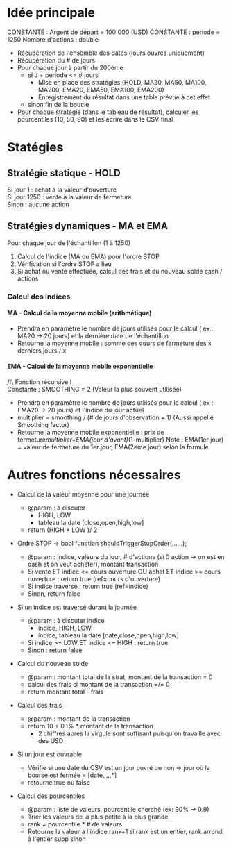 # Idée principale
CONSTANTE : Argent de départ = 100'000 (USD)
CONSTANTE : période = 1250
Nombre d'actions : double
- Récupération de l'ensemble des dates (jours ouvrés uniquement)
- Récupération du # de jours
- Pour chaque jour à partir du 200ème  
  - si J + période <= # jours
    - Mise en place des stratégies (HOLD, MA20, MA50, MA100, MA200, EMA20, EMA50, EMA100, EMA200)
    - Enregistrement du résultat dans une table prévue à cet effet
  - sinon fin de la boucle
- Pour chaque stratégie (dans le tableau de résultat), calculer les pourcentiles (10, 50, 90) et les écrire dans le CSV final

# Statégies 
## Stratégie statique - HOLD
Si jour 1 : achat à la valeur d'ouverture  
Si jour 1250 : vente à la valeur de fermeture  
Sinon : aucune action

## Stratégies dynamiques - MA et EMA
Pour chaque jour de l'échantillon (1 à 1250)
1. Calcul de l'indice (MA ou EMA) pour l'ordre STOP
2. Vérification si l'ordre STOP a lieu
3. Si achat ou vente effectuée, calcul des frais et du nouveau solde cash / actions

### Calcul des indices
#### MA - Calcul de la moyenne mobile (arithmétique)
- Prendra en paramètre le nombre de jours utilisés pour le calcul ( ex : MA20 -> 20 jours) et la dernière date de l'échantillon   
- Retourne la moyenne mobile : somme des cours de fermeture des x derniers jours / x

#### EMA - Calcul de la moyenne mobile exponentielle
/!\ Fonction récursive !    
Constante : SMOOTHING = 2 (Valeur la plus souvent utilisée)    
- Prendra en paramètre le nombre de jours utilisés pour le calcul ( ex : EMA20 -> 20 jours) et l'indice du jour actuel
- multiplier = smoothing / (# de jours d'observation + 1) (Aussi appellé Smoothing factor)
- Retourne la moyenne mobile exponentielle : prix de fermeture*multiplier+EMA(jour d'avant)*(1-multiplier)
Note : EMA(1er jour) = valeur de fermeture du 1er jour, EMA(2eme jour) selon la formule

# Autres fonctions nécessaires
- Calcul de la valeur moyenne pour une journée
  - @param : à discuter
    - HIGH, LOW
    - tableau la date [close,open,high,low]
  - return (HIGH + LOW )/ 2
  

- Ordre STOP -> bool function shouldTriggerStopOrder(......);
  - @param : indice, valeurs du jour, # d'actions (si 0 action -> on est en cash et on veut acheter), montant transaction
  - Si vente ET indice <= cours ouverture  OU achat ET indice >= cours ouverture : return true (ref=cours d'ouverture)
  - Si indice traversé : return true (ref=indice)
  - Sinon, return false

  
- Si un indice est traversé durant la journée
  - @param : à discuter indice
    - indice, HIGH, LOW
    - indice, tableau la date [date,close,open,high,low]
  - Si indice >= LOW ET indice <= HIGH : return true
  - Sinon : return false


- Calcul du nouveau solde
  - @param : montant total de la strat, montant de la transaction = 0
  - calcul des frais si montant de la transaction =/= 0
  - return montant total - frais


- Calcul des frais
  - @param : montant de la transaction
  - return 10 + 0.1% * montant de la transaction
    - 2 chiffres après la virgule sont suffisant puisqu'on travaille avec des USD


- Si un jour est ouvrable
  - Vérifie si une date du CSV est un jour ouvré ou non => jour où la bourse est fermée = [date,*,*,*,*,*]
  - retourne true ou false


- Calcul des pourcentiles
  - @param : liste de valeurs, pourcentile cherché (ex: 90% -> 0.9)
  - Trier les valeurs de la plus petite à la plus grande
  - rank = pourcentile * # de valeurs
  - Retourne la valeur à l'indice rank+1 si rank est un entier, rank arrondi à l'entier supp sinon  